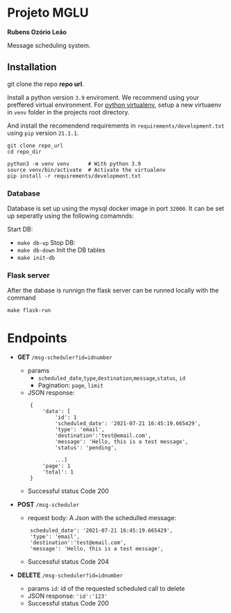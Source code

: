 # Projeto MGLU

**Rubens Ozório Leão**

Message scheduling system.

## Installation

git clone the repo **repo url**.

Install a python version `3.9` enviroment. We recommend using your preffered virtual environment. For [python virtualenv](https://docs.python.org/3/tutorial/venv.html), setup a new virtuaenv in `venv` folder in the projects root directory.

And install the recomendend requirements in `requirements/development.txt` using `pip` version `21.1.1`.

```
git clone repo_url
cd repo_dir
 
python3 -m venv venv      # With python 3.9
source venv/bin/activate  # Activate the virtualenv
pip install -r requirements/development.txt
```

### Database

Database is set up using the mysql docker image in port `32000`. It can be set up seperatly using the following comamnds:

Start DB: 
- `make db-up`
Stop DB:
- `make db-down`
Init the DB tables
- `make init-db`

### Flask server

After the dabase is runnign the flask server can be runned locally with the command 

`make flask-run`

# Endpoints



- **GET** `/msg-scheduler?id=idnumber`
    - params 
        - `scheduled_date`,`type`,`destination`,`message`,`status`, `id`
        - Pagination: `page`, `limit` 
    - JSON response:
    ```
        {
            'data': [
                'id': 1
                'scheduled_date': '2021-07-21 16:45:19.665429',
                'type': 'email',
                'destination':'test@email.com',
                'message': 'Hello, this is a test message',
                'status': 'pending',

                ...]
            'page': 1
            'total': 1
        }
    ```
    - Successful status Code 200

- **POST** `/msg-scheduler`
    - request body: A Json with the schedulled message:
    ```
        scheduled_date': '2021-07-21 16:45:19.665429',
        'type': 'email',
        'destination':'test@email.com',
        'message': 'Hello, this is a test message',
    ```
    - Successful status Code 204
    
- **DELETE** `/msg-scheduler?id=idnumber`
    - params `id`: id of the requested scheduled call to delete
    - JSON response:
    ```'id':'123'```
    - Successful status Code 200